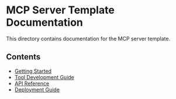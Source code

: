 # MCP Server Template Documentation

This directory contains documentation for the MCP server template.

## Contents

- [Getting Started](./getting_started.md)
- [Tool Development Guide](./tool_development.md)
- [API Reference](./api_reference.md)
- [Deployment Guide](./deployment.md)
